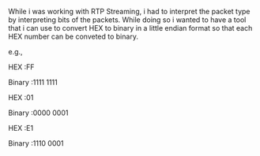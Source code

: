 While i was working with RTP Streaming, i had to interpret the packet type by interpreting bits of the packets. While doing so i wanted to have a tool that i can use to convert HEX to binary in a little endian format so that each HEX number can be conveted to binary.

e.g.,

HEX     :FF

Binary  :1111 1111




HEX     :01

Binary  :0000 0001




HEX     :E1

Binary  :1110 0001
